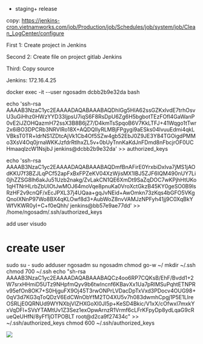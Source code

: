 + staging+ release

copy: https://jenkins-cron.vietnamworks.com/job/Production/job/Schedules/job/system/job/Clean_LogCenter/configure


First 1: Create project in Jenkins

Second 2: Create file on project gitlab Jenkins

Third: Copy source

Jenkins: 172.16.4.25

docker exec -it --user ngosadm dcbb2b9e32da bash


echo 'ssh-rsa AAAAB3NzaC1yc2EAAAADAQABAAABAQDhIGg5HIA62ssGZKxlvdE7trhOsvU3uGiHhz0HWzYYD33ljpsU7iqS6F8RsDpU6Zg6H5bgbotTEzFOfl4GaWanP0vE2iJZOHQazmH72ssX3B8B6jZ7/D4kmTsSpqoB6V7KkLTFJ+41Wqgo1tTwr2x6iBO3DPCRb3NRVlRo18X+AQDQIlyRLMBjFPgygi9aESks04lvuuEdmi4qkLVBksT0TR+ldrNS1ZDtcAjVk1Cb4Of5SZw4gb52EbJ0Z9JE3Y84TGOigdPMMo3XsV4Oq0jrnaWKKJzfdrRtlhxZL5v+0bUyTnnKaKdJnFDmd8nFbcjrOF0UCHmaaqlzcW1NsjbJ jenkins@dcbb2b9e32da' >> authorized_keys

echo 'ssh-rsa AAAAB3NzaC1yc2EAAAADAQABAAABAQDmfBnAFirE0YrxbiDxIva7jMS1jAOdKKU7f3BZJLqPCf52apFxBxFPZeKV04XzWjisMX1lBJ5ZJF6IQM490nUY7Li0jhZZSG8lh6akJu51Uzb2nakg/ZvLakCN1QE6XmDt9SaZqDOC7wKPjhHtUKo1qHTNrHLrbZbUlOtJwMOJ64moVqe8pnuKa0VroXctGkzB45KY0geSO0B9lsRzHF2v9cnQF/xEcJPXL37j4UQaa+gqJvNEid+AwOmkn73zKqs4bGFO5VKgQnoIXNnP97Wo8BX4qKLOwf8d3+AubWoZ8nvVAMJzNPFyh41jj9C0XqBkYWfVKWR0yI+C+f0eQhh/ jenkins@bb57e9ae77dd' >> /home/ngosadm/.ssh/authorized_keys



add user
visudo

# create user
sudo su -
sudo adduser ngosadm
su ngosadm
chmod go-w ~/
mkdir  ~/.ssh
chmod 700 ~/.ssh
echo "sh-rsa AAAAB3NzaC1yc2EAAAADAQABAAABAQCz4oo6RP7CQKsB/EhF/Bvdd1+2W7srxHHmiD5UTz9NHpfmQyv9b6twIncnf6KBavXx1Ua7pRlMSuPqhtETNPRv95efOn8OK7+S0HjguFX9Oj45T3rwONPrLVDacDpTxVxd3PDocv4OUG98+0qV3d7KG3qToQDzV6EdCWnObYfM2TO4XU5v7h083dwmhCpgj1P5E1LIreOSRLjE0QRNUd9WYNXbjVlZHXGoXl0JI5p+KeSD4Bkic/V1xX/cOfwxI7mxkYxVqDFl+SVsYTAMtUv1Z3Sez1exOpwArnzR1Vrmf6cLFrKFpyDp8ydLqaG9cRueQeUHfN/8yFf1jOTPOBLT root@d2ca9f27434c" >> ~/.ssh/authorized_keys
chmod 600 ~/.ssh/authorized_keys

<img src="./img/hing1.img"/>
